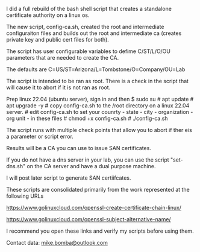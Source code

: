 I did a full rebuild of the bash shell script that creates a standalone certificate authority on a linux os.

The new script, config-ca.sh, created the root and intermediate configuraiton files and builds out the root and intermediate ca (creates private key and public cert files for both).

The script has user configurable variables to defime C/ST/L/O/OU parameters that are needed to create the CA.

The defaults are C=US/ST=Arizona/L=Tombstone/O=Company/OU=Lab  

The script is intended to be ran as root. There is a check in the script that will cause it to abort if it is not ran as root. 

Prep linux 22.04 (ubuntu server), sign in and then
    $ sudo su
    # apt update
    # apt upgrade -y
    # copy config-ca.sh to the /root directory on a linux 22.04 server.
    # edit config-ca.sh  to set your counrty - state - city - organization - org unit - in these files
    # chmod +x config-ca.sh
    # ./config-ca.sh

The script runs with multiple check points that allow you to abort if ther eis a parameter or script error.

Results will be a CA you can use to issue SAN certificates. 

If you do not have a dns server in your lab, you can use the script "set-dns.sh" on the CA server and have a dual purpose machine.

I will post later script to generate SAN certiifcates.

These scripts are consolidated primarily from the work represented at the following URLs

https://www.golinuxcloud.com/openssl-create-certificate-chain-linux/

https://www.golinuxcloud.com/openssl-subject-alternative-name/

I recommend you open these links and verify my scripts before using them.

Contact data: mike.bomba@outlook.com
